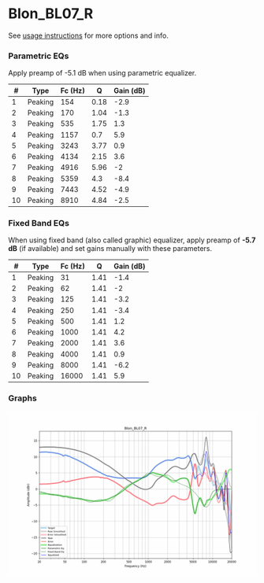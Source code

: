 # Blon_BL07_R
See [usage instructions](https://github.com/jaakkopasanen/AutoEq#usage) for more options and info.

### Parametric EQs
Apply preamp of -5.1 dB when using parametric equalizer.

|   # | Type    |   Fc (Hz) |    Q |   Gain (dB) |
|-----|---------|-----------|------|-------------|
|   1 | Peaking |       154 | 0.18 |        -2.9 |
|   2 | Peaking |       170 | 1.04 |        -1.3 |
|   3 | Peaking |       535 | 1.75 |         1.3 |
|   4 | Peaking |      1157 | 0.7  |         5.9 |
|   5 | Peaking |      3243 | 3.77 |         0.9 |
|   6 | Peaking |      4134 | 2.15 |         3.6 |
|   7 | Peaking |      4916 | 5.96 |        -2   |
|   8 | Peaking |      5359 | 4.3  |        -8.4 |
|   9 | Peaking |      7443 | 4.52 |        -4.9 |
|  10 | Peaking |      8910 | 4.84 |        -2.5 |

### Fixed Band EQs
When using fixed band (also called graphic) equalizer, apply preamp of **-5.7 dB** (if available) and set gains manually with these parameters.

|   # | Type    |   Fc (Hz) |    Q |   Gain (dB) |
|-----|---------|-----------|------|-------------|
|   1 | Peaking |        31 | 1.41 |        -1.4 |
|   2 | Peaking |        62 | 1.41 |        -2   |
|   3 | Peaking |       125 | 1.41 |        -3.2 |
|   4 | Peaking |       250 | 1.41 |        -3.4 |
|   5 | Peaking |       500 | 1.41 |         1.2 |
|   6 | Peaking |      1000 | 1.41 |         4.2 |
|   7 | Peaking |      2000 | 1.41 |         3.6 |
|   8 | Peaking |      4000 | 1.41 |         0.9 |
|   9 | Peaking |      8000 | 1.41 |        -6.2 |
|  10 | Peaking |     16000 | 1.41 |         5.9 |

### Graphs
![](./Blon_BL07_R.png)
